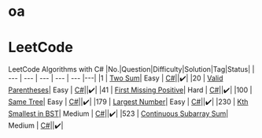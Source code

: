 ﻿# oa
# LeetCode
LeetCode Algorithms with C#
|No.|Question|Difficulty|Solution|Tag|Status|
| --- | --- | --- | --- | --- |---|
|1 | [Two Sum](https://leetcode.com/problems/two-sum/)| Easy | [C#](https://github.com/poorninaik/oa/blob/master/Arrays/Sum.cs)||✔️|
|20 | [Valid Parentheses](https://leetcode.com/problems/valid-parentheses/)| Easy | [C#](https://github.com/poorninaik/oa/blob/master/Strings/Parentheses.cs)||✔️|
|41 | [First Missing Positive](https://leetcode.com/problems/first-missing-positive/)| Hard | [C#](https://github.com/poorninaik/oa/blob/master/Arrays/FirstMissing.cs)||✔️|
|100 | [Same Tree](https://leetcode.com/problems/same-tree/)| Easy | [C#](https://github.com/poorninaik/oa/blob/master/Trees/same.cs)||✔️|
|179 | [Largest Number](https://leetcode.com/problems/same-tree/)| Easy | [C#](https://github.com/poorninaik/oa/blob/master/Trees/same.cs)||✔️|
|230 | [Kth Smallest in BST](https://leetcode.com/problems/kth-smallest-element-in-a-bst/)| Medium | [C#](https://github.com/poorninaik/oa/blob/master/Trees/KthSmallest.cs)||✔️|
|523 | [Continuous Subarray Sum](https://leetcode.com/problems/continuous-subarray-sum/)| Medium | [C#](https://github.com/poorninaik/oa/blob/master/Arrays/SubArraySum.cs)||✔️|